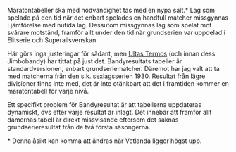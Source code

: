 Maratontabeller ska med nödvändighet tas med en nypa salt.\* Lag som spelade på den tid när det enbart spelades en handfull matcher missgynnas i jämförelse med nutida lag. Dessutom missgynnas lag som spelat mot svårare motstånd, framför allt under den tid när grundserien var uppdelad i Elitserie och Superallsvenskan.

Här görs inga justeringar för sådant, men [Ultas Termos](https://ultrastermos.blogg.se/2019/april/den-riktiga-maratontabellen.html) (och innan dess Jimbobandy) har tittat på just det. Bandyresultats tabeller är standardversionen, enbart grundseriematcher. Däremot har jag valt att ta med matcherna från den s.k. sexlagsserien 1930. Resultat från lägre divisioner finns inte med, det är inte otänkbart att det i framtiden kommer en maratontabell för varje nivå.

Ett specifikt problem för Bandyresultat är att tabellerna uppdateras dynamiskt, dvs efter varje resultat är inlagt. Det innebär att framför allt damernas tabell är direkt missvisande eftersom det saknas grundserieresultat från de två första säsongerna.

\* Denna åsikt kan komma att ändras när Vetlanda ligger högst upp.
